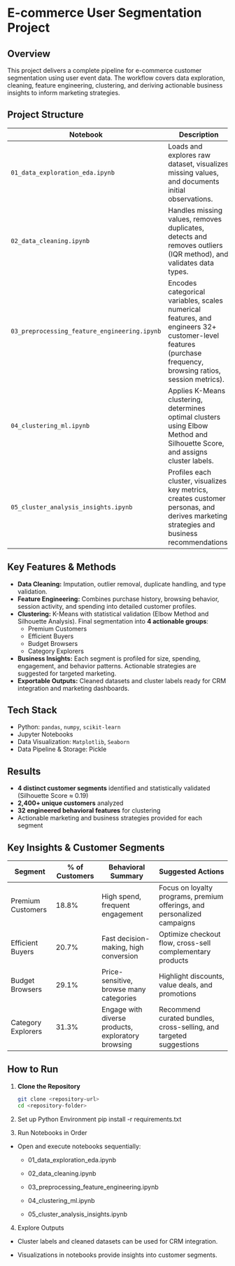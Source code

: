 # E-commerce User Segmentation Project

## Overview
This project delivers a complete pipeline for e-commerce customer segmentation using user event data. The workflow covers data exploration, cleaning, feature engineering, clustering, and deriving actionable business insights to inform marketing strategies.

## Project Structure

| Notebook | Description |
|----------|-------------|
| `01_data_exploration_eda.ipynb` | Loads and explores raw dataset, visualizes missing values, and documents initial observations. |
| `02_data_cleaning.ipynb` | Handles missing values, removes duplicates, detects and removes outliers (IQR method), and validates data types. |
| `03_preprocessing_feature_engineering.ipynb` | Encodes categorical variables, scales numerical features, and engineers 32+ customer-level features (purchase frequency, browsing ratios, session metrics). |
| `04_clustering_ml.ipynb` | Applies K-Means clustering, determines optimal clusters using Elbow Method and Silhouette Score, and assigns cluster labels. |
| `05_cluster_analysis_insights.ipynb` | Profiles each cluster, visualizes key metrics, creates customer personas, and derives marketing strategies and business recommendations. |

## Key Features & Methods

- **Data Cleaning:** Imputation, outlier removal, duplicate handling, and type validation.  
- **Feature Engineering:** Combines purchase history, browsing behavior, session activity, and spending into detailed customer profiles.  
- **Clustering:** K-Means with statistical validation (Elbow Method and Silhouette Analysis). Final segmentation into **4 actionable groups**:  
  - Premium Customers  
  - Efficient Buyers  
  - Budget Browsers  
  - Category Explorers  
- **Business Insights:** Each segment is profiled for size, spending, engagement, and behavior patterns. Actionable strategies are suggested for targeted marketing.  
- **Exportable Outputs:** Cleaned datasets and cluster labels ready for CRM integration and marketing dashboards.  

## Tech Stack

- Python: `pandas`, `numpy`, `scikit-learn`  
- Jupyter Notebooks  
- Data Visualization: `Matplotlib`, `Seaborn`  
- Data Pipeline & Storage: Pickle  

## Results

- **4 distinct customer segments** identified and statistically validated (Silhouette Score ≈ 0.19)  
- **2,400+ unique customers** analyzed  
- **32 engineered behavioral features** for clustering  
- Actionable marketing and business strategies provided for each segment  

## Key Insights & Customer Segments

| Segment | % of Customers | Behavioral Summary | Suggested Actions |
|---------|----------------|------------------|-----------------|
| Premium Customers | 18.8% | High spend, frequent engagement | Focus on loyalty programs, premium offerings, and personalized campaigns |
| Efficient Buyers | 20.7% | Fast decision-making, high conversion | Optimize checkout flow, cross-sell complementary products |
| Budget Browsers | 29.1% | Price-sensitive, browse many categories | Highlight discounts, value deals, and promotions |
| Category Explorers | 31.3% | Engage with diverse products, exploratory browsing | Recommend curated bundles, cross-selling, and targeted suggestions |

## How to Run

1. **Clone the Repository**
   ```bash
   git clone <repository-url>
   cd <repository-folder>

2. Set up Python Environment
pip install -r requirements.txt

3. Run Notebooks in Order
- Open and execute notebooks sequentially:

    - 01_data_exploration_eda.ipynb

    - 02_data_cleaning.ipynb

    - 03_preprocessing_feature_engineering.ipynb

    - 04_clustering_ml.ipynb

    - 05_cluster_analysis_insights.ipynb

4. Explore Outputs

- Cluster labels and cleaned datasets can be used for CRM integration.

- Visualizations in notebooks provide insights into customer segments.